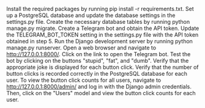 Install the required packages by running pip install -r requirements.txt.
Set up a PostgreSQL database and update the database settings in the settings.py file.
Create the necessary database tables by running python manage.py migrate.
Create a Telegram bot and obtain the API token.
Update the TELEGRAM_BOT_TOKEN setting in the settings.py file with the API token obtained in step 5.
Run the Django development server by running python manage.py runserver.
Open a web browser and navigate to http://127.0.0.1:8000/.
Click on the link to open the Telegram bot.
Test the bot by clicking on the buttons "stupid", "fat", and "dumb".
Verify that the appropriate joke is displayed for each button click.
Verify that the number of button clicks is recorded correctly in the PostgreSQL database for each user.
To view the button click counts for all users, navigate to http://127.0.0.1:8000/admin/ and log in with the Django admin credentials. Then, click on the "Users" model and view the button click counts for each user.

